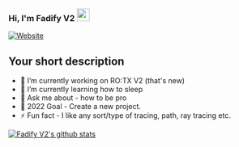### Hi, I'm Fadify V2 <img src="https://media.giphy.com/media/hvRJCLFzcasrR4ia7z/giphy.gif" width="25px">
[![Website](https://img.shields.io/badge/RTX-ON-green?style=flat-square)](https://dsc.gg/raytracing)

## Your short description
- 🔭 I’m currently working on RO:TX V2 (that's new)
- 🌱 I’m currently learning how to sleep
- 💬 Ask me about -  how to be pro
- 🥅 2022 Goal - Create a new project.
- ⚡ Fun fact - I like any sort/type of tracing, path, ray tracing etc.

<!-- ❔❔❔❔ means username in below README.md -->
<!-- Also feel free to update second URL to any URL -->
[![Fadify V2's github stats](https://github-readme-stats.vercel.app/api?username=FadifyV2&count_private=true&include_all_commits=true&theme=radical)](https://dsc.gg/raytracing)



